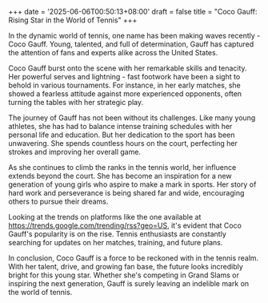 +++
date = '2025-06-06T00:50:13+08:00'
draft = false
title = "Coco Gauff: Rising Star in the World of Tennis"
+++

In the dynamic world of tennis, one name has been making waves recently - Coco Gauff. Young, talented, and full of determination, Gauff has captured the attention of fans and experts alike across the United States. 

Coco Gauff burst onto the scene with her remarkable skills and tenacity. Her powerful serves and lightning - fast footwork have been a sight to behold in various tournaments. For instance, in her early matches, she showed a fearless attitude against more experienced opponents, often turning the tables with her strategic play. 

The journey of Gauff has not been without its challenges. Like many young athletes, she has had to balance intense training schedules with her personal life and education. But her dedication to the sport has been unwavering. She spends countless hours on the court, perfecting her strokes and improving her overall game. 

As she continues to climb the ranks in the tennis world, her influence extends beyond the court. She has become an inspiration for a new generation of young girls who aspire to make a mark in sports. Her story of hard work and perseverance is being shared far and wide, encouraging others to pursue their dreams. 

Looking at the trends on platforms like the one available at https://trends.google.com/trending/rss?geo=US, it's evident that Coco Gauff's popularity is on the rise. Tennis enthusiasts are constantly searching for updates on her matches, training, and future plans. 

In conclusion, Coco Gauff is a force to be reckoned with in the tennis realm. With her talent, drive, and growing fan base, the future looks incredibly bright for this young star. Whether she's competing in Grand Slams or inspiring the next generation, Gauff is surely leaving an indelible mark on the world of tennis.